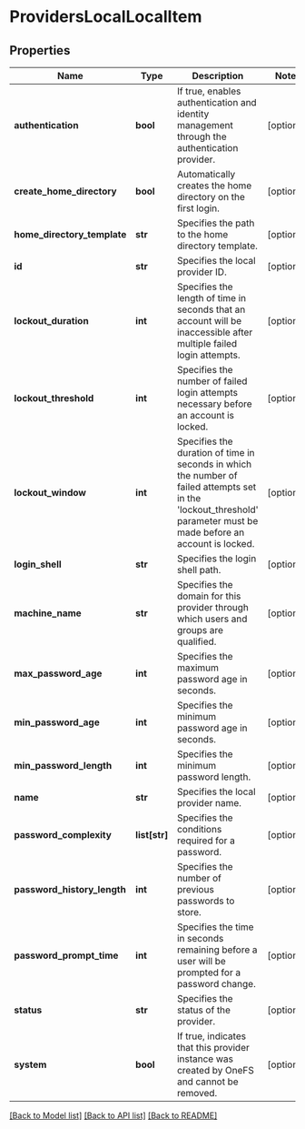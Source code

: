 # ProvidersLocalLocalItem

## Properties
Name | Type | Description | Notes
------------ | ------------- | ------------- | -------------
**authentication** | **bool** | If true, enables authentication and identity management through the authentication provider. | [optional] 
**create_home_directory** | **bool** | Automatically creates the home directory on the first login. | [optional] 
**home_directory_template** | **str** | Specifies the path to the home directory template. | [optional] 
**id** | **str** | Specifies the local provider ID. | [optional] 
**lockout_duration** | **int** | Specifies the length of time in seconds that an account will be inaccessible after multiple failed login attempts. | [optional] 
**lockout_threshold** | **int** | Specifies the number of failed login attempts necessary before an account is locked. | [optional] 
**lockout_window** | **int** | Specifies the duration of time in seconds in which the number of failed attempts set in the &#39;lockout_threshold&#39; parameter must be made before an account is locked. | [optional] 
**login_shell** | **str** | Specifies the login shell path. | [optional] 
**machine_name** | **str** | Specifies the domain for this provider through which users and groups are qualified. | [optional] 
**max_password_age** | **int** | Specifies the maximum password age in seconds. | [optional] 
**min_password_age** | **int** | Specifies the minimum password age in seconds. | [optional] 
**min_password_length** | **int** | Specifies the minimum password length. | [optional] 
**name** | **str** | Specifies the local provider name. | [optional] 
**password_complexity** | **list[str]** | Specifies the conditions required for a password. | [optional] 
**password_history_length** | **int** | Specifies the number of previous passwords to store. | [optional] 
**password_prompt_time** | **int** | Specifies the time in seconds remaining before a user will be prompted for a password change. | [optional] 
**status** | **str** | Specifies the status of the provider. | [optional] 
**system** | **bool** | If true, indicates that this provider instance was created by OneFS and cannot be removed. | [optional] 

[[Back to Model list]](../README.md#documentation-for-models) [[Back to API list]](../README.md#documentation-for-api-endpoints) [[Back to README]](../README.md)


